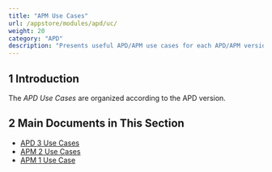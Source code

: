```yaml
---
title: "APM Use Cases"
url: /appstore/modules/apd/uc/
weight: 20
category: "APD"
description: "Presents useful APD/APM use cases for each APD/APM version."
---
```


## 1 Introduction

The *APD Use Cases* are organized according to the APD version.

## 2 Main Documents in This Section

* [APD 3 Use Cases](/appstore/modules/apd/uc-three/)
* [APM 2 Use Cases](/appstore/modules/apd/uc-two/)
* [APM 1 Use Case](/appstore/modules/apd/uc-one/)
